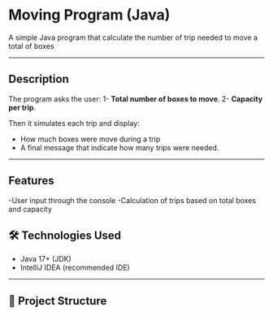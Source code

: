 # Moving Program (Java)

A simple Java program that calculate the number of trip needed to move a total of boxes

---

## Description

The program asks the user:
1- **Total number of boxes to move**.
2- **Capacity per trip**.

Then it simulates each trip and display:
- How much boxes were move during a trip
- A final message that indicate how many trips were needed.

---

## Features

-User input through the console
-Calculation of trips based on total boxes and capacity

## 🛠️ Technologies Used
- Java 17+ (JDK)
- IntelliJ IDEA (recommended IDE)

---

## 📂 Project Structure
